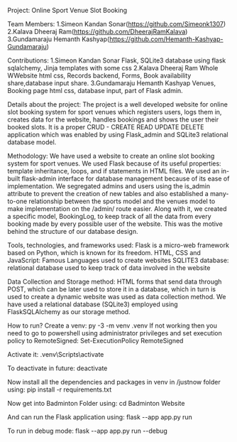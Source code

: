 Project: Online Sport Venue Slot Booking

Team Members:
1.Simeon Kandan Sonar(https://github.com/Simeonk1307) 
2.Kalava Dheeraj Ram(https://github.com/DheerajRamKalava)
3.Gundamaraju Hemanth Kashyap(https://github.com/Hemanth-Kashyap-Gundamaraju)

Contributions:
1.Simeon Kandan Sonar
 Flask, SQLite3 database using flask sqlalchemy, Jinja templates with some css
2.Kalava Dheeraj Ram
 Whole WWebsite html css, Records backend, Forms, Book availability share,database input share.
3.Gundamaraju Hemanth Kashyap
 Venues, Booking page html css, database input, part of Flask admin.

Details about the project:
The project is a well developed website for online slot booking system for sport venues which registers users, logs them in, creates data for the website, handles bookings and shows the user their booked slots. 
It is a proper CRUD - CREATE READ UPDATE DELETE application which was enabled by using Flask_admin and SQLite3 relational database model.
 
Methodology:
We have used a website to create an online slot booking system for sport venues. We used Flask because of its useful properties: template inheritance, loops, and if statements in HTML files. We used an in-built flask-admin interface for database management because of its ease of implementation. We segregated admins and users using the is_admin attribute to prevent the creation of new tables and also established a many-to-one relationship between the sports model and the venues model to make implementation on the /admin/ route easier. Along with it, we created a specific model, BookingLog, to keep track of all the data from every booking made by every possible user of the website. This was the motive behind the structure of our database design. 

Tools, technologies, and frameworks used:
Flask is a micro-web framework based on Python, which is known for its freedom.
HTML, CSS and JavaScript: Famous Languages used to create websites
SQLITE3 database: relational database used to keep track of data involved in the website

Data Collection and Storage method:
HTML forms that send data through POST, which can be later used to store it in a database, which in turn is used to create a dynamic website was used as data collection method.
We have used a relational database (SQLite3) employed using FlaskSQLAlchemy as our storage method.

How to run?
Create a venv:
py -3 -m venv .venv
If not working then you need to go to powershell using administrator privileges and set execution policy to RemoteSigned:
Set-ExecutionPolicy RemoteSigned

Activate it:
.venv\Scripts\activate    

To deactivate in future:
deactivate

Now install all the dependencies and packages in venv in /justnow folder using: 
pip install -r requirements.txt   

Now get into Badminton Folder using:
cd Badminton Website

And can run the Flask application using:
flask --app app.py run
 
To run in debug mode:
flask --app app.py run --debug    
 




